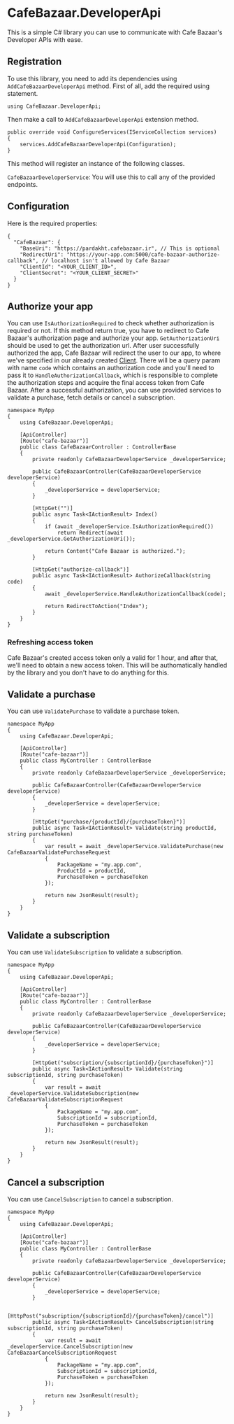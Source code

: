 ﻿# CafeBazaar.DeveloperApi

This is a simple C# library you can use to communicate with Cafe Bazaar's Developer APIs with ease.

## Registration

To use this library, you need to add its dependencies using `AddCafeBazaarDeveloperApi` method. First of all, add the required using statement.

```
using CafeBazaar.DeveloperApi;
```

Then make a call to `AddCafeBazaarDeveloperApi` extension method.

```
public override void ConfigureServices(IServiceCollection services)
{
	services.AddCafeBazaarDeveloperApi(Configuration);
}
```

This method will register an instance of the following classes.

`CafeBazaarDeveloperService`: You will use this to call any of the provided endpoints.

## Configuration

Here is the required properties:

```
{
  "CafeBazaar": {
    "BaseUri": "https://pardakht.cafebazaar.ir", // This is optional
    "RedirectUri": "https://your-app.com:5000/cafe-bazaar-authorize-callback", // localhost isn't allowed by Cafe Bazaar
    "ClientId": "<YOUR_CLIENT_ID>",
    "ClientSecret": "<YOUR_CLIENT_SECRET>"
  }
}
```

## Authorize your app

You can use `IsAuthorizationRequired` to check whether authorization is required or not. If this method return true, you have to redirect to Cafe Bazaar's authorization page and authorize your app. `GetAuthorizationUri` should be used to get the authorization url. After user successfully authorized the app, Cafe Bazaar will redirect the user to our app, to where we've specified in our already created [Client](https://pishkhan.cafebazaar.ir/settings/api). There will be a query param with name `code` which contains an authorization code and you'll need to pass it to `HandleAuthorizationCallback`, which is responsible to complete the authorization steps and acquire the final access token from Cafe Bazaar. After a successful authorization, you can use provided services to validate a purchase, fetch details or cancel a subscription.

```
namespace MyApp
{
    using CafeBazaar.DeveloperApi;

    [ApiController]
    [Route("cafe-bazaar")]
    public class CafeBazaarController : ControllerBase
    {
        private readonly CafeBazaarDeveloperService _developerService;

        public CafeBazaarController(CafeBazaarDeveloperService developerService)
        {
            _developerService = developerService;
        }

        [HttpGet("")]
        public async Task<IActionResult> Index()
        {
            if (await _developerService.IsAuthorizationRequired())
                return Redirect(await _developerService.GetAuthorizationUri());

            return Content("Cafe Bazaar is authorized.");
        }

        [HttpGet("authorize-callback")]
        public async Task<IActionResult> AuthorizeCallback(string code)
        {
            await _developerService.HandleAuthorizationCallback(code);

            return RedirectToAction("Index");
        }
    }
}
```

### Refreshing access token

Cafe Bazaar's created access token only a valid for 1 hour, and after that, we'll need to obtain a new access token. This will be authomatically handled by the library and you don't have to do anything for this.

## Validate a purchase

You can use `ValidatePurchase` to validate a purchase token.

```
namespace MyApp
{
    using CafeBazaar.DeveloperApi;

    [ApiController]
    [Route("cafe-bazaar")]
    public class MyController : ControllerBase
    {
        private readonly CafeBazaarDeveloperService _developerService;

        public CafeBazaarController(CafeBazaarDeveloperService developerService)
        {
            _developerService = developerService;
        }

        [HttpGet("purchase/{productId}/{purchaseToken}")]
        public async Task<IActionResult> Validate(string productId, string purchaseToken)
        {
            var result = await _developerService.ValidatePurchase(new CafeBazaarValidatePurchaseRequest
            {
                PackageName = "my.app.com",
                ProductId = productId,
                PurchaseToken = purchaseToken
            });

            return new JsonResult(result);
        }
    }
}
```

## Validate a subscription

You can use `ValidateSubscription` to validate a subscription.

```
namespace MyApp
{
    using CafeBazaar.DeveloperApi;

    [ApiController]
    [Route("cafe-bazaar")]
    public class MyController : ControllerBase
    {
        private readonly CafeBazaarDeveloperService _developerService;

        public CafeBazaarController(CafeBazaarDeveloperService developerService)
        {
            _developerService = developerService;
        }

        [HttpGet("subscription/{subscriptionId}/{purchaseToken}")]
        public async Task<IActionResult> Validate(string subscriptionId, string purchaseToken)
        {
            var result = await _developerService.ValidateSubscription(new CafeBazaarValidateSubscriptionRequest
            {
                PackageName = "my.app.com",
                SubscriptionId = subscriptionId,
                PurchaseToken = purchaseToken
            });

            return new JsonResult(result);
        }
    }
}
```

## Cancel a subscription

You can use `CancelSubscription` to cancel a subscription.

```
namespace MyApp
{
    using CafeBazaar.DeveloperApi;

    [ApiController]
    [Route("cafe-bazaar")]
    public class MyController : ControllerBase
    {
        private readonly CafeBazaarDeveloperService _developerService;

        public CafeBazaarController(CafeBazaarDeveloperService developerService)
        {
            _developerService = developerService;
        }

        [HttpPost("subscription/{subscriptionId}/{purchaseToken}/cancel")]
        public async Task<IActionResult> CancelSubscription(string subscriptionId, string purchaseToken)
        {
            var result = await _developerService.CancelSubscription(new CafeBazaarCancelSubscriptionRequest
            {
                PackageName = "my.app.com",
                SubscriptionId = subscriptionId,
                PurchaseToken = purchaseToken
            });

            return new JsonResult(result);
        }
    }
}
```
